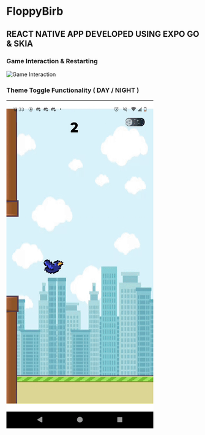 # FloppyBirb 
## REACT NATIVE APP DEVELOPED USING EXPO GO & SKIA 

### Game Interaction & Restarting

![Game Interaction](https://github.com/agrikatheprogrammer/FloppyBirb/blob/main/game_outlook.gif)

### Theme Toggle Functionality ( DAY / NIGHT ) 

![Theme Toggle](https://github.com/agrikatheprogrammer/FloppyBirb/blob/main/theme_toggle.gif)

